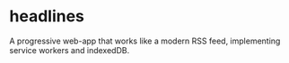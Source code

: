 # headlines
A progressive web-app that works like a modern RSS feed, implementing service workers and indexedDB.
